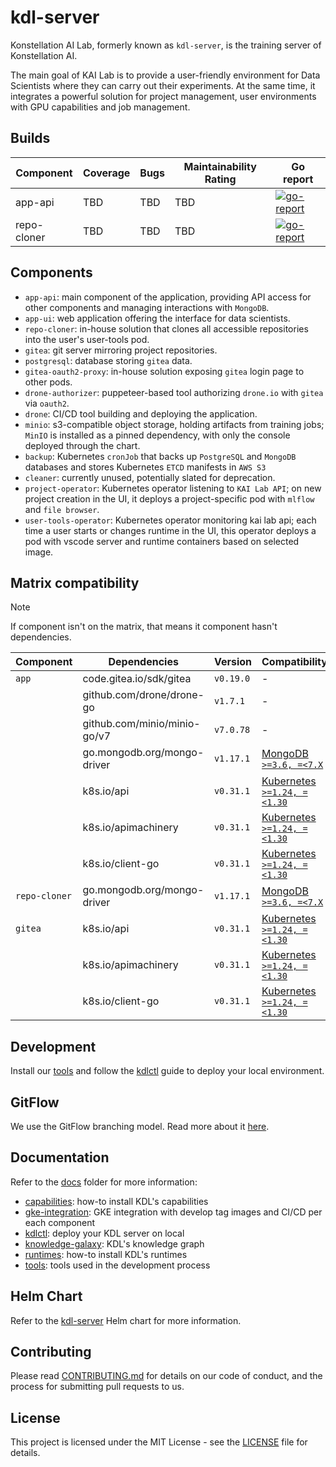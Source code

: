 # kdl-server

Konstellation AI Lab, formerly known as `kdl-server`, is the training server of Konstellation AI.

The main goal of KAI Lab is to provide a user-friendly environment for Data Scientists where they can carry out their experiments. At the same time, it integrates a powerful solution for project management, user environments with GPU capabilities and job management.

## Builds

| Component   | Coverage  | Bugs | Maintainability Rating | Go report                                                         |
| ----------- | --------- | ---- | ---------------------- | ----------------------------------------------------------------- |
| app-api     | TBD       | TBD  | TBD                    | [![go-report][api-report-badge]][api-report-link]                 |
| repo-cloner | TBD       | TBD  | TBD                    | [![go-report][repo-cloner-report-badge]][repo-cloner-report-link] |

[api-report-badge]: https://goreportcard.com/badge/github.com/konstellation-io/kdl-server/app/api
[api-report-link]: https://goreportcard.com/report/github.com/konstellation-io/kdl-server/app/api
[repo-cloner-report-badge]: https://goreportcard.com/badge/github.com/konstellation-io/kdl-server/repo-cloner
[repo-cloner-report-link]: https://goreportcard.com/report/github.com/konstellation-io/kdl-server/repo-cloner

## Components

* `app-api`: main component of the application, providing API access for other components and managing interactions with `MongoDB`.
* `app-ui`: web application offering the interface for data scientists.
* `repo-cloner`: in-house solution that clones all accessible repositories into the user's user-tools pod.
* `gitea`: git server mirroring project repositories.
* `postgresql`: database storing `gitea` data.
* `gitea-oauth2-proxy`: in-house solution exposing `gitea` login page to other pods.
* `drone-authorizer`: puppeteer-based tool authorizing `drone.io` with `gitea` via `oauth2`.
* `drone`: CI/CD tool building and deploying the application.
* `minio`: s3-compatible object storage, holding artifacts from training jobs; `MinIO` is installed as a pinned dependency, with only the console deployed through the chart.
* `backup`: Kubernetes `cronJob` that backs up `PostgreSQL` and `MongoDB` databases and stores Kubernetes `ETCD` manifests in `AWS S3`
* `cleaner`: currently unused, potentially slated for deprecation.
* `project-operator`: Kubernetes operator listening to `KAI Lab API`; on new project creation in the UI, it deploys a project-specific pod with `mlflow` and `file browser`.
* `user-tools-operator`: Kubernetes operator monitoring kai lab api; each time a user starts or changes runtime in the UI, this operator deploys a pod with vscode server and runtime containers based on selected image.

## Matrix compatibility

> [!NOTE]
> If component isn't on the matrix, that means it component hasn't dependencies.

| Component     | Dependencies                 | Version   | Compatibility                 |
| ------------- | ---------------------------- | --------- | ----------------------------- |
| `app`         | code.gitea.io/sdk/gitea      | `v0.19.0` | -                             |
|               | github.com/drone/drone-go    | `v1.7.1`  | -                             |
|               | github.com/minio/minio-go/v7 | `v7.0.78` | -                             |
|               | go.mongodb.org/mongo-driver  | `v1.17.1` | [MongoDB `>=3.6, =<7.X`]      |
|               | k8s.io/api                   | `v0.31.1` | [Kubernetes `>=1.24, =<1.30`] |
|               | k8s.io/apimachinery          | `v0.31.1` | [Kubernetes `>=1.24, =<1.30`] |
|               | k8s.io/client-go             | `v0.31.1` | [Kubernetes `>=1.24, =<1.30`] |
| `repo-cloner` | go.mongodb.org/mongo-driver  | `v1.17.1` | [MongoDB `>=3.6, =<7.X`]      |
| `gitea`       | k8s.io/api                   | `v0.31.1` | [Kubernetes `>=1.24, =<1.30`] |
|               | k8s.io/apimachinery          | `v0.31.1` | [Kubernetes `>=1.24, =<1.30`] |
|               | k8s.io/client-go             | `v0.31.1` | [Kubernetes `>=1.24, =<1.30`] |

[MongoDB `>=3.6, =<7.X`]: https://www.mongodb.com/docs/drivers/go/current/compatibility/#std-label-golang-compatibility
[Kubernetes `>=1.24, =<1.30`]: https://github.com/kubernetes/client-go#compatibility-client-go---kubernetes-clusters

## Development

Install our [tools](docs/tools.md) and follow the [kdlctl](hack/README.md) guide to deploy your local environment.

## GitFlow

We use the GitFlow branching model. Read more about it [here](docs/gitflow.md).

## Documentation

Refer to the [docs](docs) folder for more information:

* [capabilities](docs/capabilities.md): how-to install KDL's capabilities
* [gke-integration](docs/gke-integration.md): GKE integration with develop tag images and CI/CD per each component
* [kdlctl](hack/README.md): deploy your KDL server on local
* [knowledge-galaxy](docs/knowledge-galaxy.md): KDL's knowledge graph
* [runtimes](docs/runtimes.md): how-to install KDL's runtimes
* [tools](docs/tools.md): tools used in the development process

## Helm Chart

Refer to the [kdl-server](https://github.com/konstellation-io/helm-charts/tree/main/charts/kdl-server) Helm chart for more information.

## Contributing

Please read [CONTRIBUTING.md](CONTRIBUTING.md) for details on our code of conduct, and the process for submitting pull requests to us.

## License

This project is licensed under the MIT License - see the [LICENSE](LICENSE) file for details.
